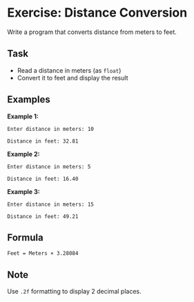 # Exercise: Distance Conversion

Write a program that converts distance from meters to feet.

## Task

- Read a distance in meters (as `float`)
- Convert it to feet and display the result

## Examples

**Example 1:**

```
Enter distance in meters: 10
```

```
Distance in feet: 32.81
```

**Example 2:**

```
Enter distance in meters: 5
```

```
Distance in feet: 16.40
```

**Example 3:**

```
Enter distance in meters: 15
```

```
Distance in feet: 49.21
```

## Formula

`Feet = Meters × 3.28084`

## Note

Use `.2f` formatting to display 2 decimal places.
